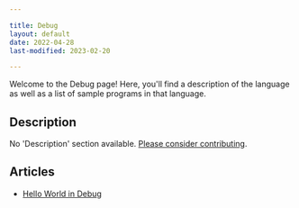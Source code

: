 ```yaml
---

title: Debug
layout: default
date: 2022-04-28
last-modified: 2023-02-20

---
```


Welcome to the Debug page! Here, you'll find a description of the language as well as a list of sample programs in that language.

## Description

No 'Description' section available. [Please consider contributing](https://github.com/TheRenegadeCoder/sample-programs-website).

## Articles

- [Hello World in Debug](https://sampleprograms.io/projects/hello-world/debug)